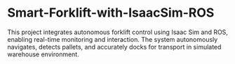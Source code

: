 # Smart-Forklift-with-IsaacSim-ROS
This project integrates autonomous forklift control using Isaac Sim and ROS, enabling real-time monitoring and interaction. The system autonomously navigates, detects pallets, and accurately docks for transport in simulated warehouse environment.
